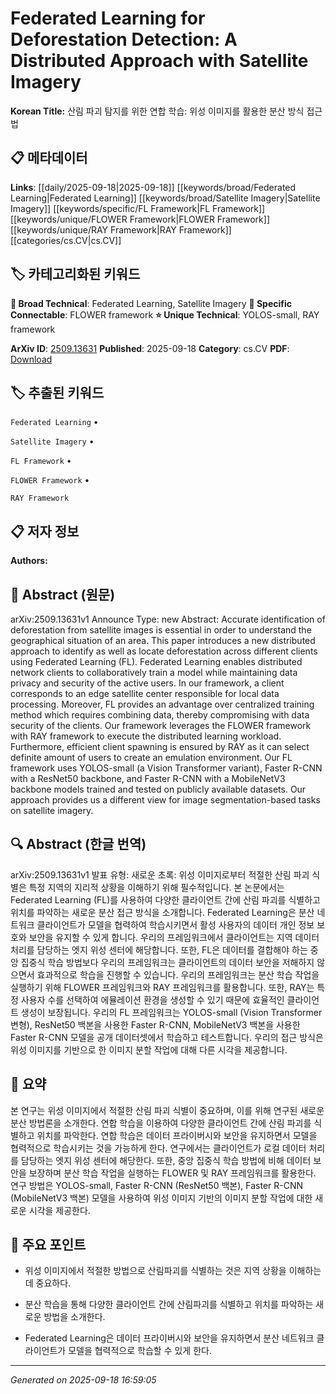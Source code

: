 
# Federated Learning for Deforestation Detection: A Distributed Approach with Satellite Imagery

**Korean Title:** 산림 파괴 탐지를 위한 연합 학습: 위성 이미지를 활용한 분산 방식 접근법

## 📋 메타데이터

**Links**: [[daily/2025-09-18|2025-09-18]] [[keywords/broad/Federated Learning|Federated Learning]] [[keywords/broad/Satellite Imagery|Satellite Imagery]] [[keywords/specific/FL Framework|FL Framework]] [[keywords/unique/FLOWER Framework|FLOWER Framework]] [[keywords/unique/RAY Framework|RAY Framework]] [[categories/cs.CV|cs.CV]]

## 🏷️ 카테고리화된 키워드
**🔬 Broad Technical**: Federated Learning, Satellite Imagery
**🔗 Specific Connectable**: FLOWER framework
**⭐ Unique Technical**: YOLOS-small, RAY framework

**ArXiv ID**: [2509.13631](https://arxiv.org/abs/2509.13631)
**Published**: 2025-09-18
**Category**: cs.CV
**PDF**: [Download](https://arxiv.org/pdf/2509.13631.pdf)


## 🏷️ 추출된 키워드



`Federated Learning` • 

`Satellite Imagery` • 

`FL Framework` • 

`FLOWER Framework` • 

`RAY Framework`



## 📋 저자 정보

**Authors:** 

## 📄 Abstract (원문)

arXiv:2509.13631v1 Announce Type: new 
Abstract: Accurate identification of deforestation from satellite images is essential in order to understand the geographical situation of an area. This paper introduces a new distributed approach to identify as well as locate deforestation across different clients using Federated Learning (FL). Federated Learning enables distributed network clients to collaboratively train a model while maintaining data privacy and security of the active users. In our framework, a client corresponds to an edge satellite center responsible for local data processing. Moreover, FL provides an advantage over centralized training method which requires combining data, thereby compromising with data security of the clients. Our framework leverages the FLOWER framework with RAY framework to execute the distributed learning workload. Furthermore, efficient client spawning is ensured by RAY as it can select definite amount of users to create an emulation environment. Our FL framework uses YOLOS-small (a Vision Transformer variant), Faster R-CNN with a ResNet50 backbone, and Faster R-CNN with a MobileNetV3 backbone models trained and tested on publicly available datasets. Our approach provides us a different view for image segmentation-based tasks on satellite imagery.

## 🔍 Abstract (한글 번역)

arXiv:2509.13631v1 발표 유형: 새로운
초록: 위성 이미지로부터 적절한 산림 파괴 식별은 특정 지역의 지리적 상황을 이해하기 위해 필수적입니다. 본 논문에서는 Federated Learning (FL)를 사용하여 다양한 클라이언트 간에 산림 파괴를 식별하고 위치를 파악하는 새로운 분산 접근 방식을 소개합니다. Federated Learning은 분산 네트워크 클라이언트가 모델을 협력하여 학습시키면서 활성 사용자의 데이터 개인 정보 보호와 보안을 유지할 수 있게 합니다. 우리의 프레임워크에서 클라이언트는 지역 데이터 처리를 담당하는 엣지 위성 센터에 해당합니다. 또한, FL은 데이터를 결합해야 하는 중앙 집중식 학습 방법보다 우리의 프레임워크는 클라이언트의 데이터 보안을 저해하지 않으면서 효과적으로 학습을 진행할 수 있습니다. 우리의 프레임워크는 분산 학습 작업을 실행하기 위해 FLOWER 프레임워크와 RAY 프레임워크를 활용합니다. 또한, RAY는 특정 사용자 수를 선택하여 에뮬레이션 환경을 생성할 수 있기 때문에 효율적인 클라이언트 생성이 보장됩니다. 우리의 FL 프레임워크는 YOLOS-small (Vision Transformer 변형), ResNet50 백본을 사용한 Faster R-CNN, MobileNetV3 백본을 사용한 Faster R-CNN 모델을 공개 데이터셋에서 학습하고 테스트합니다. 우리의 접근 방식은 위성 이미지를 기반으로 한 이미지 분할 작업에 대해 다른 시각을 제공합니다.

## 📝 요약

본 연구는 위성 이미지에서 적절한 산림 파괴 식별이 중요하며, 이를 위해 연구된 새로운 분산 방법론을 소개한다. 연합 학습을 이용하여 다양한 클라이언트 간에 산림 파괴를 식별하고 위치를 파악한다. 연합 학습은 데이터 프라이버시와 보안을 유지하면서 모델을 협력적으로 학습시키는 것을 가능하게 한다. 연구에서는 클라이언트가 로컬 데이터 처리를 담당하는 엣지 위성 센터에 해당한다. 또한, 중앙 집중식 학습 방법에 비해 데이터 보안을 보장하며 분산 학습 작업을 실행하는 FLOWER 및 RAY 프레임워크를 활용한다. 연구 방법은 YOLOS-small, Faster R-CNN (ResNet50 백본), Faster R-CNN (MobileNetV3 백본) 모델을 사용하여 위성 이미지 기반의 이미지 분할 작업에 대한 새로운 시각을 제공한다.

## 🎯 주요 포인트


- 위성 이미지에서 적절한 방법으로 산림파괴를 식별하는 것은 지역 상황을 이해하는 데 중요하다.

- 분산 학습을 통해 다양한 클라이언트 간에 산림파괴를 식별하고 위치를 파악하는 새로운 방법을 소개한다.

- Federated Learning은 데이터 프라이버시와 보안을 유지하면서 분산 네트워크 클라이언트가 모델을 협력적으로 학습할 수 있게 한다.


---

*Generated on 2025-09-18 16:59:05*